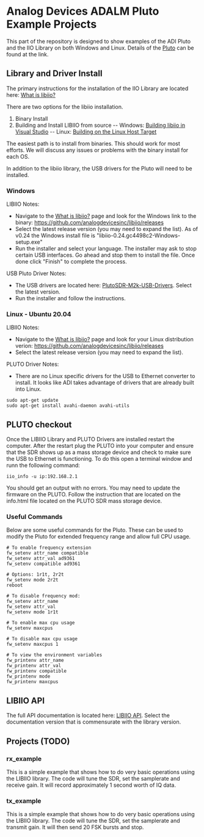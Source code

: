 # Analog Devices ADALM Pluto Example Projects
This part of the repository is designed to show examples of the ADI Pluto and the IIO Library on both Windows and Linux.  Details of the [Pluto](https://wiki.analog.com/university/tools/pluto) can be found at the link.

## Library and Driver Install
The primary instructions for the installation of the IIO Library are located here: [What is libiio?](https://wiki.analog.com/resources/tools-software/linux-software/libiio)

There are two options for the libiio installation.
1. Binary Install
2. Building and Install LIBIIO from source
-- Windows: [Building libiio in Visual Studio](https://wiki.analog.com/resources/tools-software/linux-software/building_libiio_for_windows)
-- Linux: [Building on the Linux Host Target](https://wiki.analog.com/resources/tools-software/linux-software/libiio)

The easiest path is to install from binaries.  This should work for most efforts.  We will discuss any issues or problems with the binary install for each OS.

In addition to the libiio library, the USB drivers for the Pluto will need to be installed.

### Windows
LIBIIO Notes:
- Navigate to the [What is libiio?](https://wiki.analog.com/resources/tools-software/linux-software/libiio) page and look for the Windows link to the binary: https://github.com/analogdevicesinc/libiio/releases
- Select the latest release version (you may need to expand the list).  As of v0.24 the Windows install file is "libiio-0.24.gc4498c2-Windows-setup.exe"
- Run the installer and select your language.  The installer may ask to stop certain USB interfaces.  Go ahead and stop them to install the file.  Once done click "Finish" to complete the process.

USB Pluto Driver Notes:
- The USB drivers are located here: [PlutoSDR-M2k-USB-Drivers](https://github.com/analogdevicesinc/plutosdr-m2k-drivers-win/releases).  Select the latest version.
- Run the installer and follow the instructions.

### Linux - Ubuntu 20.04
LIBIIO Notes:
- Navigate to the [What is libiio?](https://wiki.analog.com/resources/tools-software/linux-software/libiio) page and look for your Linux distribution verion: https://github.com/analogdevicesinc/libiio/releases
- Select the latest release version (you may need to expand the list).

PLUTO Driver Notes:
- There are no Linux specific drivers for the USB to Ethernet converter to install.  It looks like ADI takes advantage of drivers that are already built into Linux.

```
sudo apt-get update
sudo apt-get install avahi-daemon avahi-utils
```


## PLUTO checkout

Once the LIBIIO Library and PLUTO Drivers are installed restart the computer.  After the restart plug the PLUTO into your computer and ensure that the SDR shows up as a mass storage device and check to make sure the USB to Ethernet is functioning.  To do this open a terminal window and runn the following command:

```
iio_info -u ip:192.168.2.1
```

You should get an output with no errors.  You may need to update the firmware on the PLUTO.  Follow the instruction that are located on the info.html file located on the PLUTO SDR mass storage device.

### Useful Commands

Below are some useful commands for the Pluto.  These can be used to modify the Pluto for extended frequency range and allow full CPU usage.

```
# To enable frequency extension
fw_setenv attr_name compatible
fw_setenv attr_val ad9361
fw_setenv compatible ad9361

# Options: 1r1t, 2r2t
fw_setenv mode 2r2t
reboot

# To disable frequency mod:
fw_setenv attr_name
fw_setenv attr_val
fw_setenv mode 1r1t

# To enable max cpu usage
fw_setenv maxcpus

# To disable max cpu usage
fw_setenv maxcpus 1

# To view the environment variables
fw_printenv attr_name
fw_printenv attr_val
fw_printenv compatible
fw_printenv mode
fw_printenv maxcpus

```

## LIBIIO API
The full API documentation is located here: [LIBIIO API](http://analogdevicesinc.github.io/libiio/).  Select the documentation version that is commensurate with the library version.

## Projects (TODO)

### rx_example
This is a simple example that shows how to do very basic operations using the LIBIIO library.  The code will tune the SDR, set the samplerate and receive gain.  It will record approximately 1 second worth of IQ data.

### tx_example
This is a simple example that shows how to do very basic operations using the LIBIIO library.  The code will tune the SDR, set the samplerate and transmit gain.  It will then send 20 FSK bursts and stop.

